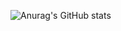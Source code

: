 ![Anurag's GitHub stats](https://github-readme-stats.vercel.app/api?username=schwalma&count_private=true&show_icons=true)
